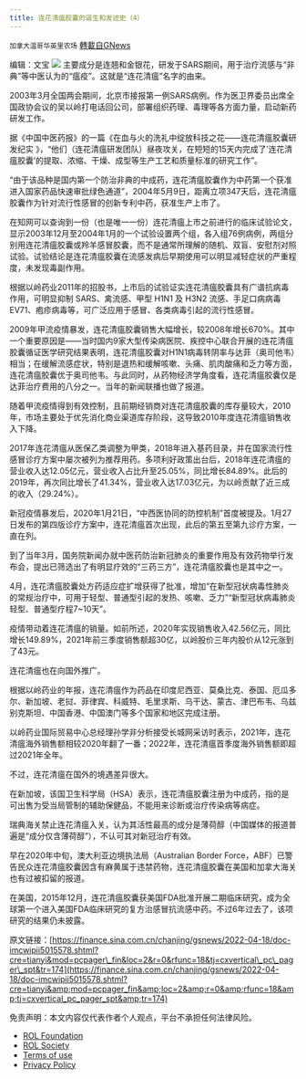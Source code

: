 ```yaml
---
title: 连花清瘟胶囊的诞生和发迹史（4）
---
```

`加拿大温哥华英里农场` [轉載自GNews](https://gnews.org/zh-hans/2370503/)

编辑：文宝
![](https://assets.gnews.org/wp-content/uploads/2022/04/7-59.jpg)
主要成分是连翘和金银花，研发于SARS期间，用于治疗流感与“非典”等中医认为的“瘟疫”。这就是“连花清瘟”名字的由来。

2003年3月全国两会期间，北京市接报第一例SARS病例。作为医卫界委员出席全国政协会议的吴以岭打电话回公司，部署组织药理、毒理等各方面力量，启动新药研发工作。

据《中国中医药报》的一篇《在血与火的洗礼中绽放科技之花——连花清瘟胶囊研发纪实 》，“他们（连花清瘟研发团队）昼夜攻关，在短短的15天内完成了’连花清瘟胶囊’的提取、浓缩、干燥、成型等生产工艺和质量标准的研究工作”。

“由于该品种是国内第一个防治非典的中成药，连花清瘟胶囊作为中药第一个获准进入国家药品快速审批绿色通道”，2004年5月9日，距离立项347天后，连花清瘟胶囊作为针对流行性感冒的创新专利中药，获准生产上市了。

在知网可以查询到一份（也是唯一一份）连花清瘟上市之前进行的临床试验论文，显示2003年12月至2004年1月的一个试验设置两个组，各入组76例病例，两组分别用连花清瘟胶囊或羚羊感冒胶囊，而不是通常所理解的随机、双盲、安慰剂对照试验。试验结论是连花清瘟胶囊在流感发病后早期使用可以明显减轻症状的严重程度，未发现毒副作用。

根据以岭药业2011年的招股书，上市后的试验证实连花清瘟胶囊具有广谱抗病毒作用，可明显抑制 SARS、禽流感、甲型 H1N1 及 H3N2 流感、手足口病病毒 EV71、疱疹病毒等，可广泛应用于感冒、各类病毒引起的流行性感冒。

2009年甲流疫情暴发，连花清瘟胶囊销售大幅增长，较2008年增长670%。其中一个重要原因是——当时国内9家大型传染病医院、疾控中心联合开展的连花清瘟胶囊循证医学研究结果表明，连花清瘟胶囊对H1N1病毒转阴率与达菲（奥司他韦）相当；在缓解流感症状，特别是退热和缓解咳嗽、头痛、肌肉酸痛和乏力等方面，连花清瘟胶囊优于奥司他韦。与此同时，从药物经济学角度看，连花清瘟胶囊仅是达菲治疗费用的八分之一。当年的新闻联播也做了报道。

随着甲流疫情得到有效控制，且前期经销商对连花清瘟胶囊的库存量较大，2010年，市场主要处于优先消化商业渠道库存阶段，这导致2010年度连花清瘟销售收入下降。

2017年连花清瘟从医保乙类调整为甲类，2018年进入基药目录，并在国家流行性感冒诊疗方案中屡次被列为推荐用药。多项利好政策出台后，2018年连花清瘟的营业收入达12.05亿元，营业收入占比升至25.05%，同比增长84.89%。此后的2019年，再次同比增长了41.34%，营业收入达17.03亿元，为以岭贡献了近三成的收入（29.24%）。

新冠疫情暴发后，2020年1月21日，“中西医协同的防控机制”首度被提及。1月27日发布的第四版诊疗方案中，连花清瘟首次出现，此后的第五至第九诊疗方案，一直在列。

到了当年3月，国务院新闻办就中医药防治新冠肺炎的重要作用及有效药物举行发布会，提出已筛选出了有明显疗效的“三药三方”，连花清瘟胶囊也是其中之一。

4月，连花清瘟胶囊处方药适应症扩增获得了批准，增加“在新型冠状病毒性肺炎的常规治疗中，可用于轻型、普通型引起的发热、咳嗽、乏力”“新型冠状病毒肺炎轻型、普通型疗程7~10天”。

疫情带动着连花清瘟的销量。如前所述，2020年实现销售收入42.56亿元，同比增长149.89%，2021年前三季度销售额超30亿，以岭股价三年内股价从12元涨到了43元。

连花清瘟也在向国外推广。

根据以岭药业的年报，连花清瘟作为药品在印度尼西亚、莫桑比克、泰国、厄瓜多尔、新加坡、老挝、菲律宾、科威特、毛里求斯、乌干达、蒙古、津巴布韦、乌兹别克斯坦、中国香港、中国澳门等多个国家和地区完成注册。

以岭药业国际贸易中心总经理孙学非分析接受长城网采访时表示，2021年，连花清瘟海外销售额相较2020年翻了一番；2022年，连花清瘟首季度海外销售额即超过2021年全年。

不过，连花清瘟在国外的境遇差异很大。

在新加坡，该国卫生科学局（HSA）表示，连花清瘟胶囊注册为中成药，指的是可出售为受当局管制的辅助保健品，不能用来诊断或治疗传染病等病症。

瑞典海关禁止连花清瘟入关，认为其活性最高的成分是薄荷醇（中国媒体的报道普遍是“成分仅含薄荷醇”），不认可其对新冠治疗有效。

早在2020年中旬，澳大利亚边境执法局（Australian Border Force，ABF）已警告民众连花清瘟胶囊因含有麻黄属于违禁药物，连花清瘟胶囊在美国和加拿大海关也有过被扣留的报道。

在美国，2015年12月，连花清瘟胶囊获美国FDA批准开展二期临床研究，成为全球第一个进入美国FDA临床研究的复方治感冒抗流感中药。不过6年过去了，该项研究的结果仍未披露。

原文链接：[https://finance.sina.com.cn/chanjing/gsnews/2022-04-18/doc-imcwipii5015578.shtml?cre=tianyi&mod=pcpager\_fin&loc=2&r=0&rfunc=18&tj=cxvertical\_pc\_pager\_spt&tr=174](https://finance.sina.com.cn/chanjing/gsnews/2022-04-18/doc-imcwipii5015578.shtml?cre=tianyi&amp;mod=pcpager_fin&amp;loc=2&amp;r=0&amp;rfunc=18&amp;tj=cxvertical_pc_pager_spt&amp;tr=174)



 

免责声明：本文内容仅代表作者个人观点，平台不承担任何法律风险。

- [ROL Foundation](https://rolfoundation.org/)
- [ROL Society](https://rolsociety.org/)
- [Terms of use](https://gnews.org/terms-of-use-3/)
- [Privacy Policy](https://gnews.org/privacy-policy/)
